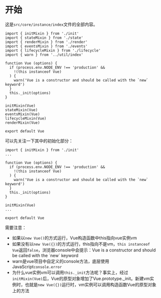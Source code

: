 # 开始

这是`src/core/instance/index`文件的全部内容。

    import { initMixin } from './init'
    import { stateMixin } from './state'
    import { renderMixin } from './render'
    import { eventsMixin } from './events'
    import { lifecycleMixin } from './lifecycle'
    import { warn } from '../util/index'

    function Vue (options) {
      if (process.env.NODE_ENV !== 'production' &&
        !(this instanceof Vue)
      ) {
        warn('Vue is a constructor and should be called with the `new` keyword')
      }
      this._init(options)
    }

    initMixin(Vue)
    stateMixin(Vue)
    eventsMixin(Vue)
    lifecycleMixin(Vue)
    renderMixin(Vue)

    export default Vue

可以先关注一下其中的初始化部分：

    import { initMixin } from './init'
    ...

    function Vue (options) {
      if (process.env.NODE_ENV !== 'production' &&
        !(this instanceof Vue)
      ) {
        warn('Vue is a constructor and should be called with the `new` keyword')
      }
      this._init(options)
    }

    initMixin(Vue)
    ...

    export default Vue
    
需要注意：
* 如果以`new Vue()`的方式运行，Vue构造函数中this指向vue实例vm
* 如果没有以`new Vue({})`的方式运行，this指向不是vm，`this instanceof Vue`返回`false`，浏览器console中会提示：Vue is a constructor and should be called with the \`new\` keyword
* warn是vue项目中自定义的console方法，底层使用JavaScript`console.error`
* 为什么vue实例vm可以调用`this._init`方法呢？事实上，经过`initMixin(Vue)`后，Vue的原型对象增加了Vue.prototype._init。新建vm实例时，也就是`new Vue({})`运行时，vm实例可以调用构造函数Vue的原型对象上的方法

# 





